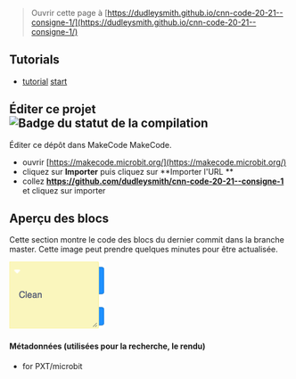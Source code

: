
> Ouvrir cette page à [https://dudleysmith.github.io/cnn-code-20-21--consigne-1/](https://dudleysmith.github.io/cnn-code-20-21--consigne-1/)

## Tutorials

* [tutorial](/tutorial.md) [start](https://makecode.microbit.org/#tutorial:github:dudleysmith/cnn-code-20-21--consigne-1/tutorial)


## Éditer ce projet ![Badge du statut de la compilation](https://github.com/dudleysmith/cnn-code-20-21--consigne-1/workflows/MakeCode/badge.svg)

Éditer ce dépôt dans MakeCode MakeCode.

* ouvrir [https://makecode.microbit.org/](https://makecode.microbit.org/)
* cliquez sur **Importer** puis cliquez sur **Importer l'URL **
* collez **https://github.com/dudleysmith/cnn-code-20-21--consigne-1** et cliquez sur importer

## Aperçu des blocs

Cette section montre le code des blocs du dernier commit dans la branche master.
Cette image peut prendre quelques minutes pour être actualisée.

![Un rendu de la vue des blocs](https://github.com/dudleysmith/cnn-code-20-21--consigne-1/raw/master/.github/makecode/blocks.png)

#### Métadonnées (utilisées pour la recherche, le rendu)

* for PXT/microbit
<script src="https://makecode.com/gh-pages-embed.js"></script><script>makeCodeRender("{{ site.makecode.home_url }}", "{{ site.github.owner_name }}/{{ site.github.repository_name }}");</script>
